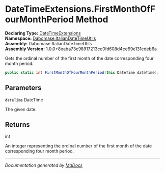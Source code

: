 ﻿<!--  
  <auto-generated>   
    The contents of this file were generated by a tool.  
    Changes to this file may be list if the file is regenerated  
  </auto-generated>   
-->

# DateTimeExtensions.FirstMonthOfFourMonthPeriod Method

**Declaring Type:** [DateTimeExtensions](../index.md)  
**Namespace:** [Dabomase.ItalianDateTimeUtils](../../index.md)  
**Assembly:** Dabomase.ItalianDateTimeUtils  
**Assembly Version:** 1.0.0+8eaba73c98917213cc0fd608d4ce69e131cdeb6a

Gets the ordinal number of the first month of the date corresponding four month period.

```csharp
public static int FirstMonthOfFourMonthPeriod(this DateTime dateTime);
```

## Parameters

`dateTime`  DateTime

The given date.

## Returns

int

An integer representing the ordinal number of the first month of the date corresponding four month period.

___

*Documentation generated by [MdDocs](https://github.com/ap0llo/mddocs)*
